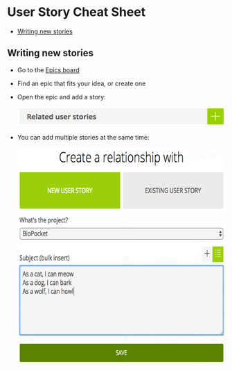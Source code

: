 # User Story Cheat Sheet

<!-- START doctoc generated TOC please keep comment here to allow auto update -->
<!-- DON'T EDIT THIS SECTION, INSTEAD RE-RUN doctoc TO UPDATE -->


- [Writing new stories](#writing-new-stories)

<!-- END doctoc generated TOC please keep comment here to allow auto update -->

## Writing new stories

* Go to the [Epics board][epics]
* Find an epic that fits your idea, or create one
* Open the epic and add a story:

  <img src='images/taiga-epic-add-story.png' width='485' height='45' />
* You can add multiple stories at the same time:

  <img src='images/taiga-epic-bulk-add-story.png' width='612' height='501' />



[epics]: https://tree.taiga.io/project/mei-biopocket/epics

